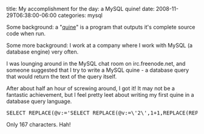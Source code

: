 title: My accomplishment for the day: a MySQL quine!
date: 2008-11-29T06:38:00-06:00
categories: mysql

Some background: a "[quine](http://en.wikipedia.org/wiki/Quine_%28computing%29)" is a program that outputs it's complete source code when run.

Some more background: I work at a company where I work with MySQL (a database engine) very often.

I was lounging around in the MySQL chat room on irc.freenode.net, and someone suggested that I try to write a MySQL quine - a database query that would return the text of the query itself.

After about half an hour of screwing around, I got it!  It may not be a fantastic achievement, but I feel pretty leet about writing my first quine in a database query language.

<pre lang="mysql">
SELECT REPLACE(@v:='SELECT REPLACE(@v:=\'2\',1+1,REPLACE(REPLACE(@v,\'\\\\\',\'\\\\\\\\\'),\'\\\'\',\'\\\\\\\'\'));',1+1,REPLACE(REPLACE(@v,'\\','\\\\'),'\'','\\\''));
</pre>

Only 167 characters.  Hah!